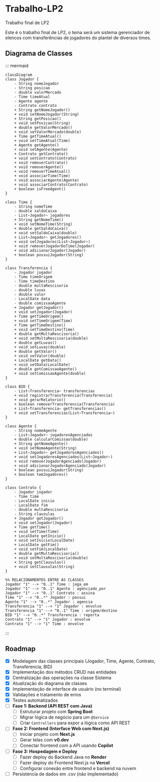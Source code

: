 # Trabalho-LP2

Trabalho final de LP2

Este é o trabalho final de LP2, o tema será um sistema gerenciador de elencos com transferências de jogadores do plantel de diversos times.

## Diagrama de Classes

::: mermaid

    classDiagram
    class Jogador {
        - String nomeJogador
        - String posicao
        - double valorMercado
        - Time timeAtual
        - Agente agente
        - Contrato contrato
        + String getNomeJogador()
        + void setNomeJogador(String)
        + String getPosicao()
        + void setPosicao(String)
        + double getValorMercado()
        + void setValorMercado(double)
        + Time getTimeAtual()
        + void setTimeAtual(Time)
        + Agente getAgente()
        + void setAgente(Agente)
        + Contrato getContrato()
        + void setContrato(Contrato)
        + void removerContrato()
        + void removerAgente()
        + void removerTimeAtual()
        + void associarTime(Time)
        + void associarAgente(Agente)
        + void associarContrato(Contrato)
        + boolean isFreeAgent()
    }
    
    class Time {
        - String nomeTime
        - double saldoCaixa
        - List~Jogador~ jogadores
        + String getNomeTime()
        + void setNomeTime(String)
        + double getSaldoCaixa()
        + void setSaldoCaixa(double)
        + List~Jogador~ getJogadores()
        + void setJogadores(List~Jogador~)
        + void removerJogadorDoTime(Jogador)
        + void adicionarJogador(Jogador)
        + boolean possuiJogador(String)
    }

    class Transferencia {
        - Jogador jogador
        - Time timeOrigem
        - Time timeDestino
        - double multaRescisoria
        - double luvas
        - double valor
        - LocalDate data
        - double comissaoAgente
        + Jogador getJogador()
        + void setJogador(Jogador)
        + Time getTimeOrigem()
        + void setTimeOrigem(Time)
        + Time getTimeDestino()
        + void setTimeDestino(Time)
        + double getMultaRescisoria()
        + void setMultaRescisoria(double)
        + double getLuvas()
        + void setLuvas(double)
        + double getValor()
        + void setValor(double)
        + LocalDate getData()
        + void setData(LocalDate)
        + double getComissaoAgente()
        + void setComissaoAgente(double)
    }

    class BID {
        - List~Transferencia~ transferencias
        + void registrarTransferencia(Transferencia)
        + void gerarRelatorio()
        + boolean removerTransferencia(Transferencia)
        + List~Transferencia~ getTransferencias()
        + void setTransferencias(List~Transferencia~)
    }

    class Agente {
        - String nomeAgente
        - List~Jogador~ jogadoresAgenciados
        + double calcularComissao(double)
        + String getNomeAgente()
        + void setNomeAgente(String)
        + List~Jogador~ getJogadoresAgenciados()
        + void setJogadoresAgenciados(List~Jogador~)
        + void removerJogadorAgenciado(Jogador)
        + void adicionarJogadorAgenciado(Jogador)
        + boolean possuiJogador(String)
        + boolean temJogadores()
    }

    class Contrato {
        - Jogador jogador
        - Time time
        - LocalDate inicio
        - LocalDate fim
        - double multaRescisoria
        - String clausulas
        + Jogador getJogador()
        + void setJogador(Jogador)
        + Time getTime()
        + void setTime(Time)
        + LocalDate getInicio()
        + void setInicio(LocalDate)
        + LocalDate getFim()
        + void setFim(LocalDate)
        + double getMultaRescisoria()
        + void setMultaRescisoria(double)
        + String getClausulas()
        + void setClausulas(String)
    }

    %% RELACIONAMENTOS ENTRE AS CLASSES
    Jogador "1" --> "0..1" Time : joga_em
    Jogador "1" --> "0..1" Agente : agenciado_por
    Jogador "1" --> "0..1" Contrato : assina
    Time "1" --> "0..*" Jogador : possui
    Agente "1" --> "0..*" Jogador : agencia
    Transferencia "1" --> "1" Jogador : envolve
    Transferencia "1" --> "0..1" Time : origem/destino
    BID "1" --> "0..*" Transferencia : reporta
    Contrato "1" --> "1" Jogador : envolve
    Contrato "1" --> "1" Time : envolve
:::

## Roadmap

- [x] Modelagem das classes principais (Jogador, Time, Agente, Contrato, Transferencia, BID)
- [x] Implementação dos métodos CRUD nas entidades
- [x] Centralização das operações na classe Sistema
- [x] Atualização do diagrama de classes
- [x] Implementação de interface de usuário (no terminal)
- [x] Validações e tratamento de erros
- [x] Testes automatizados
- [ ] **Fase 1: Backend (API REST com Java)**
    - [ ] Estruturar projeto com **Spring Boot**
    - [ ] Migrar lógica de negócio para um `@Service`
    - [ ] Criar `Controllers` para expor a lógica como API REST
- [ ] **Fase 2: Frontend (Interface Web com Next.js)**
    - [ ] Iniciar projeto com **Next.js**
    - [ ] Gerar telas com **v0.dev**
    - [ ] Conectar frontend com a API usando **Copilot**
- [ ] **Fase 3: Hospedagem e Deploy**
    - [ ] Fazer deploy do Backend Java no **Render**
    - [ ] Fazer deploy do Frontend Next.js na **Vercel**
    - [ ] Configurar conexão entre frontend e backend na nuvem
- [ ] Persistencia de dados em .csv (não implementado)
